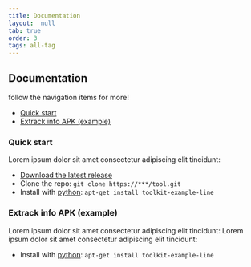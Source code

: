 ```yaml
---
title: Documentation
layout:  null
tab: true
order: 3
tags: all-tag
---
```


## Documentation

follow the navigation items for more!

- [Quick start](#quick-start)
- [Extrack info APK (example)](#extrack-info-APK-(example))


### Quick start
Lorem ipsum dolor sit amet consectetur adipiscing elit tincidunt:

- [Download the latest release](https://github.com/OWASP/www-project-android-security-inspector-toolkit/tags)
- Clone the repo: `git clone https://***/tool.git`
- Install with [python](https://www.***.com/): `apt-get install toolkit-example-line`

### Extrack info APK (example)
Lorem ipsum dolor sit amet consectetur adipiscing elit tincidunt:
Lorem ipsum dolor sit amet consectetur adipiscing elit tincidunt:

- Install with [python](https://www.***.com/): `apt-get install toolkit-example-line`
